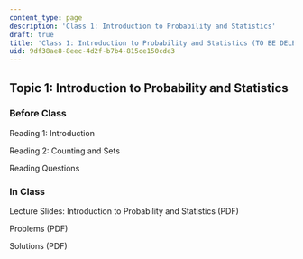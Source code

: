 ```yaml
---
content_type: page
description: 'Class 1: Introduction to Probability and Statistics'
draft: true
title: 'Class 1: Introduction to Probability and Statistics (TO BE DELETED)'
uid: 9df38ae8-8eec-4d2f-b7b4-815ce150cde3
---
```

## Topic 1: Introduction to Probability and Statistics

### Before Class

Reading 1: Introduction

Reading 2: Counting and Sets

Reading Questions

### In Class

Lecture Slides: Introduction to Probability and Statistics (PDF)

Problems (PDF)

Solutions (PDF)